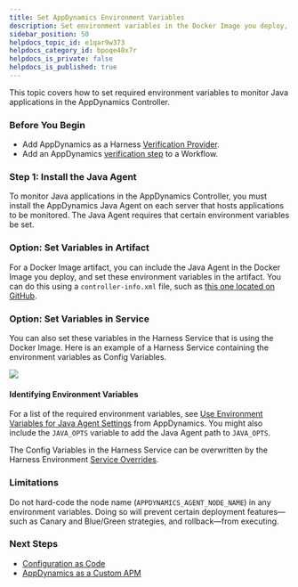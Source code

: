 ```yaml
---
title: Set AppDynamics Environment Variables
description: Set environment variables in the Docker Image you deploy, or in the Harness Service that uses this image.
sidebar_position: 50
helpdocs_topic_id: e1qar9w373
helpdocs_category_id: bpoqe48x7r
helpdocs_is_private: false
helpdocs_is_published: true
---
```


This topic covers how to set required environment variables to monitor Java applications in the AppDynamics Controller. 


### Before You Begin

* Add AppDynamics as a Harness [Verification Provider](1-app-dynamics-connection-setup.md).
* Add an AppDynamics [verification step](3-verify-deployments-with-app-dynamics.md) to a Workflow.


### Step 1: Install the Java Agent

To monitor Java applications in the AppDynamics Controller, you must install the AppDynamics Java Agent on each server that hosts applications to be monitored. The Java Agent requires that certain environment variables be set.


### Option: Set Variables in Artifact

For a Docker Image artifact, you can include the Java Agent in the Docker Image you deploy, and set these environment variables in the artifact. You can do this using a `controller-info.xml` file, such as [this one located on GitHub](https://github.com/Appdynamics/appdynamics-openshift-quickstart/blob/master/AppServerAgent/conf/controller-info.xml).


### Option: Set Variables in Service

You can also set these variables in the Harness Service that is using the Docker Image. Here is an example of a Harness Service containing the environment variables as Config Variables.

![](./static/app-dynamics-environment-variables-00.png)

#### Identifying Environment Variables

For a list of the required environment variables, see [Use Environment Variables for Java Agent Settings](https://docs.appdynamics.com/display/PRO42/Use+Environment+Variables+for+Java+Agent+Settings) from AppDynamics. You might also include the `JAVA_OPTS` variable to add the Java Agent path to `JAVA_OPTS`.

The Config Variables in the Harness Service can be overwritten by the Harness Environment [Service Overrides](../../model-cd-pipeline/environments/environment-configuration.md#override-a-service-configuration).
### Limitations

Do not hard-code the node name (`APPDYNAMICS_AGENT_NODE_NAME`) in any environment variables. Doing so will prevent certain deployment features—such as Canary and Blue/Green strategies, and rollback—from executing.
### Next Steps

* [Configuration as Code](../../../firstgen-platform/config-as-code/configuration-as-code.md)
* [AppDynamics as a Custom APM](../custom-metrics-and-logs-verification/connect-to-app-dynamics-as-a-custom-apm.md)

